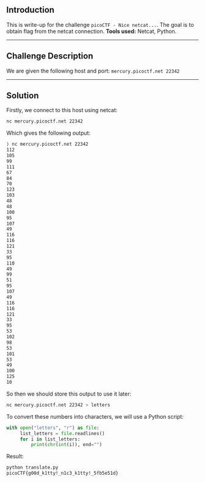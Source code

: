 ## Introduction

This is write-up for the challenge `picoCTF - Nice netcat...`.
The goal is to obtain flag from the netcat connection.
**Tools used:** Netcat, Python.

---

## Challenge Description

We are given the following host and port:
`mercury.picoctf.net 22342`

---

## Solution

Firstly, we connect to this host using netcat:
``` bash
nc mercury.picoctf.net 22342
```

Which gives the following output:
``` bash
⟩ nc mercury.picoctf.net 22342                                                                                 11.2s
112
105
99
111
67
84
70
123
103
48
48
100
95
107
49
116
116
121
33
95
110
49
99
51
95
107
49
116
116
121
33
95
53
102
98
53
101
53
49
100
125
10
```

So then we should store this output to use it later:
``` bash
nc mercury.picoctf.net 22342 > letters
```

To convert these numbers into characters, we will use a Python script:
``` python
with open("letters", "r") as file:
     list_letters = file.readlines()
     for i in list_letters:
         print(chr(int(i)), end="")
```

Result:
``` bash
python translate.py 
picoCTF{g00d_k1tty!_n1c3_k1tty!_5fb5e51d}
```
